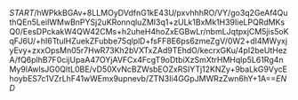 $START$/hWPkkBGAv+8LLMOyDVdfnG1kE43U/pxvhhhRO/VY/go3q2GeAf4QuthQEn5LeiIWMwBnPYSj2uKRonnqluZMI3q1+zULk1BxMk1H39IieLPQRdMKsQ0/EesDPckakW4QW42CMs+h2uheH4hoZxEGBwLr/nbmLJqtpxjCM5jis5oKqFJ6U/+hI6TtulHZuekZFubbe75qlplD+fsFF8E6ps6zmeZgV/0W2+dI4MWyxjyEvy+zxxOpsMn05r7HwR73Kh2bVXTxZAd9TEhdO/kecrxGKu/4pI2beUtHezA/fQ6plhB7F0cijUpaA47OYjAVFCx4FcgT9oDtbiXzSmXtrHMHqlp5L61Rg4nMy9lAwlsJG0QltL0BE/vD50XvNcBZWsbEOZxRSIYTj12KNZy+9baLkG9VycEhoybES7c1VZrLhF41wWEmx9upnevb/ZTN3Ii4GGpJMWRzZwn6hY+1A==$END$